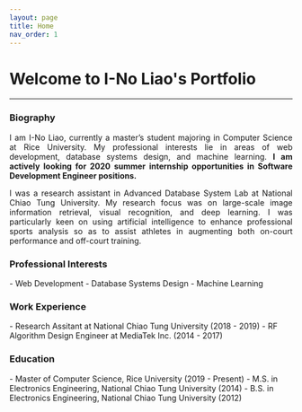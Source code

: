 ```yaml
---
layout: page
title: Home
nav_order: 1
---
```


# Welcome to I-No Liao's Portfolio

---

<h3>Biography</h3>
<p align="justify">
I am I-No Liao, currently a master’s student majoring in Computer Science at Rice University. My professional interests lie in areas of web development, database systems design, and machine learning. <strong>I am actively looking for 2020 summer internship opportunities in Software Development Engineer positions.</strong></p>

<p align="justify">
I was a research assistant in Advanced Database System Lab at National Chiao Tung University. My research focus was on large-scale image information retrieval, visual recognition, and deep learning. I was particularly keen on using artificial intelligence to enhance professional sports analysis so as to assist athletes in augmenting both on-court performance and off-court training.
</p>

<!--
<p align="justify">
In my leisure, I participate  in art activities. Art not only rejuvenates me from work but inspires my creativity, providing great help for my career as a software developer. In various fields of art, I am especially passionate about contemporary arts. I believe that contemporary artists' pursuit is the driving force behind scientific and technological progress. By learning from these pioneers, I expect myself to make human civilization a step forward through developing advanced technologies. As an enthusiastic software engineer, it is my ultimate lifetime mission.
</p>
-->

<h3>Professional Interests</h3>
- Web Development
- Database Systems Design
- Machine Learning

<h3>Work Experience</h3>
- Research Assitant at National Chiao Tung University (2018 - 2019)
- RF Algorithm Design Engineer at MediaTek Inc. (2014 - 2017)

<h3>Education</h3>
- Master of Computer Science, Rice University (2019 - Present)
- M.S. in Electronics Engineering, National Chiao Tung University (2014)
- B.S. in Electronics Engineering, National Chiao Tung University (2012)
